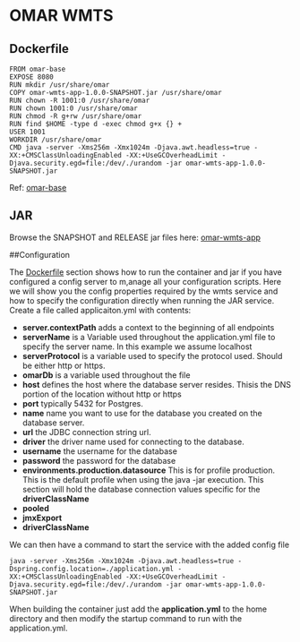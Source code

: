 # OMAR WMTS

## Dockerfile
```
FROM omar-base
EXPOSE 8080
RUN mkdir /usr/share/omar
COPY omar-wmts-app-1.0.0-SNAPSHOT.jar /usr/share/omar
RUN chown -R 1001:0 /usr/share/omar
RUN chown 1001:0 /usr/share/omar
RUN chmod -R g+rw /usr/share/omar
RUN find $HOME -type d -exec chmod g+x {} +
USER 1001
WORKDIR /usr/share/omar
CMD java -server -Xms256m -Xmx1024m -Djava.awt.headless=true -XX:+CMSClassUnloadingEnabled -XX:+UseGCOverheadLimit -Djava.security.egd=file:/dev/./urandom -jar omar-wmts-app-1.0.0-SNAPSHOT.jar
```
Ref: [omar-base](../../../omar-base/docs/install-guide/omar-base/)

## JAR

Browse the SNAPSHOT and RELEASE jar files here:
[omar-wmts-app](https://artifactory.ossim.io/artifactory/webapp/#/artifacts/browse/tree/General/omar-local/io/ossim/omar/apps/omar-wmts-app)


##Configuration

The [Dockerfile](#dockerfile) section shows how to run the container and jar if you have configured a config server to m,anage all your configuration scripts.  Here we will show you the config properties required by the wmts service and how to specify the configuration directly when running the JAR service.  Create a file called applicaiton.yml with contents:

 * **server.contextPath** adds a context to the beginning of all endpoints
 * **serverName** is a Variable used throughout the application.yml file to specify the server name.  In this example we assume localhost
 * **serverProtocol** is a variable used to specify the protocol used.  Should be either http or https.
 * **omarDb** is a variable used throughout the file
  * **host** defines the host where the database server resides.  Thisis the DNS portion of the location without http or https
  * **port** typically 5432 for Postgres.
  * **name** name you want to use for the database you created on the database server.
  * **url** the JDBC connection string url.
  * **driver** the driver name used for connecting to the database.
  * **username** the username for the database
  * **password** the password for the database
 * **environments.production.datasource** This is for profile production.  This is the default profile when using the java -jar execution. This section will hold the database connection values specific for the **driverClassName**
  * **pooled**  
  * **jmxExport**
  * **driverClassName** 
    

We can then have a command to start the service with the added config file

`java -server -Xms256m -Xmx1024m -Djava.awt.headless=true -Dspring.config.location=./application.yml -XX:+CMSClassUnloadingEnabled -XX:+UseGCOverheadLimit -Djava.security.egd=file:/dev/./urandom -jar omar-wmts-app-1.0.0-SNAPSHOT.jar`

When building the container just add the **application.yml** to the home directory and then modify the startup command to run with the application.yml.


